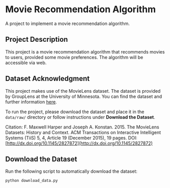# Movie Recommendation Algorithm

A project to implement a movie recommendation algorithm. 

## Project Description

This project is a movie recommendation algorithm that recommends movies to users, provided some movie preferences. The algorithm will be accessible via web.

## Dataset Acknowledgment

This project makes use of the MovieLens dataset. The dataset is provided by GroupLens at the University of Minnesota. You can find the dataset and further information [here](https://grouplens.org/datasets/movielens/).

To run the project, please download the dataset and place it in the `data/raw/` directory or follow instructions under **Download the Dataset**.

Citation:
F. Maxwell Harper and Joseph A. Konstan. 2015. The MovieLens Datasets: History and Context. ACM Transactions on Interactive Intelligent Systems (TiiS) 5, 4, Article 19 (December 2015), 19 pages. DOI: [http://dx.doi.org/10.1145/2827872](http://dx.doi.org/10.1145/2827872)

## Download the Dataset

Run the following script to automatically download the dataset:
```bash
python download_data.py